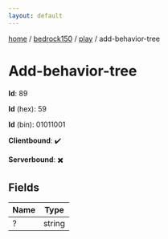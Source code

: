 ```yaml
---
layout: default
---
```


[home](/)  /  [bedrock150](/protocol/bedrock150)  /  [play](/protocol/bedrock150/play)  /  add-behavior-tree

# Add-behavior-tree

**Id**: 89

**Id** (hex): 59

**Id** (bin): 01011001

**Clientbound**: ✔️

**Serverbound**: ✖️

## Fields

Name | Type
---|---
? | string

